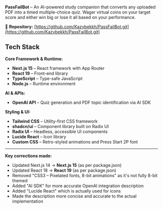 
**PassFailBot** – An AI-powered study companion that converts any uploaded PDF into a timed multiple-choice quiz. Wager virtual coins on your target score and either win big or lose it all based on your performance.

🔗 **Repository:** [https://github.com/Kazybekkh/PassFailBot.git](https://github.com/Kazybekkh/PassFailBot.git)

## Tech Stack

**Core Framework & Runtime:**

- **Next.js 15** – React framework with App Router
- **React 19** – Front-end library
- **TypeScript** – Type-safe JavaScript
- **Node.js** – Runtime environment


**AI & APIs:**

- **OpenAI API** – Quiz generation and PDF topic identification via AI SDK


**Styling & UI:**

- **Tailwind CSS** – Utility-first CSS framework
- **shadcn/ui** – Component library built on Radix UI
- **Radix UI** – Headless, accessible UI components
- **Lucide React** – Icon library
- **Custom CSS** – Retro-styled animations and Press Start 2P font


---

**Key corrections made:**

- Updated Next.js 14 → **Next.js 15** (as per package.json)
- Updated React 18 → **React 19** (as per package.json)
- Removed "CSS3 – Pixelated fonts, 8-bit animations" as it's not fully 8-bit themed
- Added "AI SDK" for more accurate OpenAI integration description
- Added "Lucide React" which is actually used for icons
- Made the description more concise and accurate to the actual implementation
